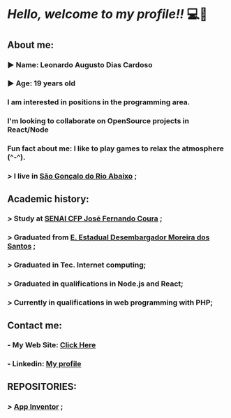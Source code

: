
# ***Hello, welcome to my profile!!*** :computer::brain:

## About me:

### :arrow_forward: **Name**: Leonardo Augusto Dias Cardoso

### :arrow_forward: **Age**: 19 years old

### I am interested in positions in the programming area.

### I'm looking to collaborate on OpenSource projects in React/Node

### Fun fact about me: I like to play games to relax the atmosphere (^-^).

### ***>*** I live in [**São Gonçalo do Rio Abaixo**](https://goo.gl/maps/ES6ucZyVt4QQm1Sh8) ;

## Academic history:

### ***>*** Study at [**SENAI CFP José Fernando Coura**](https://goo.gl/maps/gFho9NV2kCMmVZ1i6) ;

### ***>*** Graduated from [**E. Estadual Desembargador Moreira dos Santos**](https://goo.gl/maps/wReTpEk7BTFAXj4UA) ;

### ***>*** Graduated in Tec. Internet computing;

### ***>*** Graduated in qualifications in Node.js and React;

### ***>*** Currently in qualifications in web programming with PHP;

## Contact me:

### - My Web Site: [**Click Here**](https://leonardo2745.github.io/)
### - Linkedin: [**My profile**](https://www.linkedin.com/in/leonardo-augusto-01290531a/)


## REPOSITORIES:


### ***>*** [**App Inventor**](https://github.com/Leonardo2745/App-Inventor) ;


